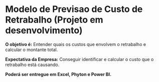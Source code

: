 # Modelo de Previsao de Custo de Retrabalho (Projeto em desenvolvimento)

**O objetivo é:** Entender quais os custos que envolvem o retrabalho e calcular o montante total.

**Expectativa da Empresa:** Conseguir identificar e calcular o custo que o retrabalho está causando. 

**Poderá ser entregue em Excel, Phyton e Power BI.**
